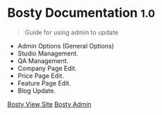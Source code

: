 <!-- _coverpage.md -->

# Bosty Documentation <small>1.0</small>

> Guide for using admin to update

- Admin Options (General Options)
- Studio Management.
- QA Management.
- Company Page Edit.
- Price Page Edit.
- Feature Page Edit.
- Blog Update.

[Bosty View Site](http://groovoost.heteml.jp/bosty.jp/)
[Bosty Admin](http://groovoost.heteml.jp/bosty.jp/wp-admin/)